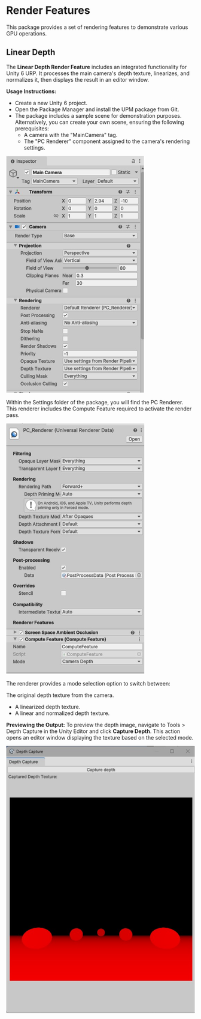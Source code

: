 Render Features
====================================================================================================
This package provides a set of rendering features to demonstrate various GPU operations.

Linear Depth
------------------
The __Linear Depth Render Feature__ includes an integrated functionality for Unity 6 URP. 
It processes the main camera's depth texture, linearizes, and normalizes it, then displays the 
result in an editor window.

__Usage Instructions:__

- Create a new Unity 6 project.
- Open the Package Manager and install the UPM package from Git.
- The package includes a sample scene for demonstration purposes. Alternatively, you can create
  your own scene, ensuring the following prerequisites:
  - A camera with the "MainCamera" tag.
  - The "PC Renderer" component assigned to the camera's rendering settings.

![Alt text](Images/CameraSettings.jpg)

Within the Settings folder of the package, you will find the PC Renderer. This renderer includes 
the Compute Feature required to activate the render pass.

![Alt text](Images/RendererData.jpg)

The renderer provides a mode selection option to switch between:

The original depth texture from the camera.
- A linearized depth texture.
- A linear and normalized depth texture.

__Previewing the Output:__
To preview the depth image, navigate to Tools > Depth Capture in the Unity Editor and click 
__Capture Depth__. This action opens an editor window displaying the texture based on the selected mode.

![Alt text](Images/EditorWindow.jpg)
